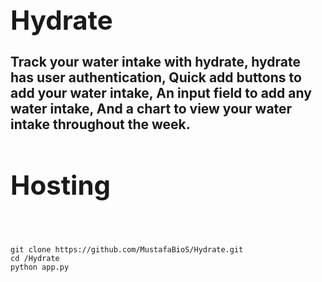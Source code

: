 **<h1>Hydrate</h1>**
---
**Track your water intake with hydrate, hydrate has user authentication, 
Quick add buttons to add your water intake, 
An input field to add any water intake,
And a chart to view your water intake throughout the week.**
---
**<h1>Hosting</h1>**<br>
---
```git clone https://github.com/MustafaBioS/Hydrate.git```<br>
```cd /Hydrate```<br>
```python app.py```<br>
